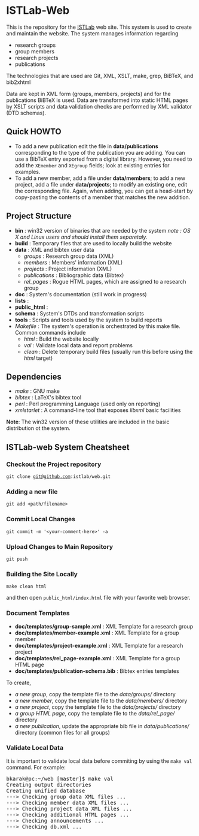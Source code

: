 ISTLab-Web
==========

This is the repository for the [ISTLab](http://istlab.dmst.aueb.gr/) web site. This system is used to create and maintain the website. The system manages information regarding

* research groups
* group members
* research projects
* publications

The technologies that are used are Git, XML, XSLT, make, grep, BiBTeX, and bib2xhtml

Data are kept in XML form (groups, members, projects) and for the publications BiBTeX is used. Data are transformed into static HTML pages by XSLT scripts and data validation checks are performed by XML validator (DTD schemas).

Quick HOWTO
-----------
* To add a new publication edit the file in **data/publications** corresponding to
the type of the publication you are adding.
You can use a BibTeX entry exported from a digital library.
However, you need to add the  `XEmember` and `XEgroup` fields;
look at existing entries for examples.
* To add a new member, add a file under **data/members**;
to add a new project, add a file under **data/projects**;
to modify an existing one, edit the corresponding file.
Again, when adding, you can get a head-start by copy-pasting the contents
of a member that matches the new addition.

Project Structure
-----------------
* **bin** : win32 version of binaries that are needed by the system _note : OS X and Linux users and should install them separetaly._
* **build** : Temporary files that are used to locally build the website
* **data** : XML and bibtex user data
  * _groups_ : Research group data (XML)
  * _members_ : Members' information (XML)
  * _projects_ : Project information (XML)
  * _publications_ : Bibliographic data (Bibtex)
  * _rel_pages_ : Rogue HTML pages, which are assigned to a research group
* **doc** : System's documentation (still work in progress)
* **lists** : 
* **public_html** : 
* **schema** : System's DTDs and transformation scripts
* **tools** : Scripts and tools used by the system to build reports
* _Makefile_ : The system's operation is orchestrated by this make file. Common commands include
  * _html_ : Build the website locally
  * _val_ : Validate local data and report problems
  * _clean_ : Delete temporary build files (usually run this before using the _html_ target)
  
Dependencies
------------
* *make* : GNU make
* *bibtex* : LaTeX's bibtex tool
* *perl* : Perl programming Language (used only on reporting)
* *xmlstarlet* : A command-line tool that exposes _libxml_ basic facilities

**Note**: The win32 version of these utilities are included in the basic distribution ot the system.

ISTLab-web System Cheatsheet
----------------------------

### Checkout the Project repository ###

<code>git clone git@github.com:istlab/web.git</code>

### Adding a new file ###

<code>git add &lt;path/filename&gt;</code>

### Commit Local Changes ###

<code>git commit -m '&lt;your-comment-here&gt;' -a</code>

### Upload Changes to Main Repository ###

<code>git push</code>

### Building the Site Locally ###

<code>make clean html</code>

and then open <code>public_html/index.html</code> file with your favorite web browser.

### Document Templates ###

* **doc/templates/group-sample.xml** : XML Template for a research group
* **doc/templates/member-example.xml** : XML Template for a group member 
* **doc/templates/project-example.xml** : XML Template for a research project
* **doc/templates/rel_page-example.xml** : XML Template for a group HTML page
* **doc/templates/publication-schema.bib** : Bibtex entries templates

To create,

* _a new group_, copy the template file to the _data/groups/_ directory
* _a new member_, copy the template file to the _data/members/_ directory 
* _a new project_, copy the template file to the _data/projects/_ directory
* _a group HTML page_, copy the template file to the _data/rel_page/_ directory
* _a new publication_, update the appropriate bib file in _data/publications/_ directory (common files for all groups)

### Validate Local Data ###

It is important to validate local data before commiting by using the <code>make val</code> command. For example:

<pre>
bkarak@pc:~/web [master]$ make val
Creating output directories
Creating unified database
---> Checking group data XML files ... 
---> Checking member data XML files ...
---> Checking project data XML files ...
---> Checking additional HTML pages ...
---> Checking announcements ...
---> Checking db.xml ...
</pre>



